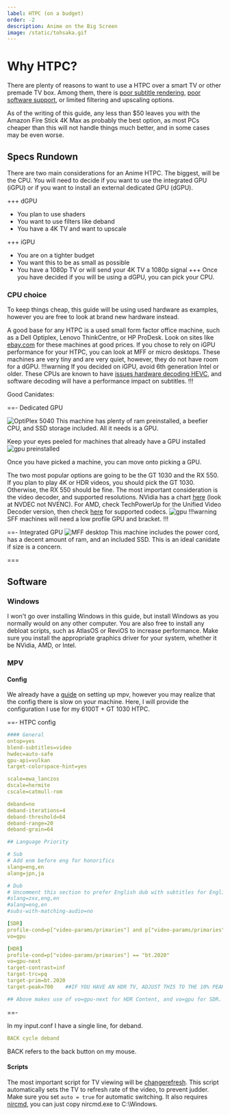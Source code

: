 ```yaml
---
label: HTPC (on a budget)
order: -2
description: Anime on the Big Screen
image: /static/tohsaka.gif
---
```


# Why HTPC?

There are plenty of reasons to want to use a HTPC over a smart TV or other premade TV box. Among them, there is [poor subtitle rendering](https://cdn.discordapp.com/attachments/930734323353677854/1137931348510785586/Kodi_20230806_190720_Record.mp4), [poor software support](https://github.com/mpv-android/mpv-android/issues/12), or limited filtering and upscaling options.

As of the writing of this guide, any less than $50 leaves you with the Amazon Fire Stick 4K Max as probably the best option, as most PCs cheaper than this will not handle things much better, and in some cases may be even worse.

## Specs Rundown

There are two main considerations for an Anime HTPC. The biggest, will be the CPU. You will need to decide if you want to use the integrated GPU (iGPU) or if you want to install an external dedicated GPU (dGPU).

+++ dGPU

- You plan to use shaders
- You want to use filters like deband
- You have a 4K TV and want to upscale

+++ iGPU

- You are on a tighter budget
- You want this to be as small as possible
- You have a 1080p TV or will send your 4K TV a 1080p signal
+++
Once you have decided if you will be using a dGPU, you can pick your CPU.

### CPU choice

To keep things cheap, this guide will be using used hardware as examples, however you are free to look at brand new hardware instead.

A good base for any HTPC is a used small form factor office machine, such as a Dell Optiplex, Lenovo ThinkCentre, or HP ProDesk. Look on sites like [ebay.com](https://ebay.com) for these machines at good prices.
If you chose to rely on iGPU performance for your HTPC, you can look at MFF or micro desktops. These machines are very tiny and are very quiet, however, they do not have room for a dGPU.
!!!warning
If you decided on iGPU, avoid 6th generation Intel or older. These CPUs are known to have [issues hardware decoding HEVC](https://github.com/mpv-player/mpv/issues/12154), and software decoding will have a performance impact on subtitles.
!!!

Good Canidates:

==- Dedicated GPU

![OptiPlex 5040](https://github.com/guyman624/thewiki/assets/82007920/bc6a1940-3cda-4bf6-94cd-5c14f72e79a1)
This machine has plenty of ram preinstalled, a beefier CPU, and SSD storage included. All it needs is a GPU.

Keep your eyes peeled for machines that already have a GPU installed
![gpu preinstalled](https://github.com/guyman624/thewiki/assets/82007920/d5ad6390-b4e4-4f31-ad16-0ef33f7411c0)

Once you have picked a machine, you can move onto picking a GPU.

The two most popular options are going to be the GT 1030 and the RX 550. If you plan to play 4K or HDR videos, you should pick the GT 1030. Otherwise, the RX 550 should be fine.
The most important consideration is the video decoder, and supported resolutions. NVidia has a chart [here](https://developer.nvidia.com/video-encode-and-decode-gpu-support-matrix-new) (look at NVDEC not NVENC). For AMD, check TechPowerUp for the Unified Video Decoder version, then check [here](https://en.wikipedia.org/wiki/Unified_Video_Decoder#Format_support) for supported codecs.
![gpu](https://github.com/guyman624/thewiki/assets/82007920/6aca03ab-155d-499a-b38c-aadd7c9d0004)
!!!warning
SFF machines will need a low profile GPU and bracket.
!!!

==- Integrated GPU
![MFF desktop](https://github.com/guyman624/thewiki/assets/82007920/5cbe1a4e-7b82-4136-992c-4427597487da)
This machine includes the power cord, has a decent amount of ram, and an included SSD. This is an ideal canidate if size is a concern.

===

## Software

### Windows

I won't go over installing Windows in this guide, but install Windows as you normally would on any other computer. You are also free to install any debloat scripts, such as AtlasOS or ReviOS to increase performance. Make sure you install the appropriate graphics driver for your system, whether it be NVidia, AMD, or Intel.

### MPV

#### Config

We already have a [guide](/../tutorials/mpv/) on setting up mpv, however you may realize that the config there is slow on your machine. Here, I will provide the configuration I use for my 6100T + GT 1030 HTPC.

==- HTPC config

```yaml
#### General
ontop=yes
blend-subtitles=video
hwdec=auto-safe
gpu-api=vulkan
target-colorspace-hint=yes

scale=ewa_lanczos
dscale=hermite
cscale=catmull-rom

deband=no
deband-iterations=4
deband-threshold=64
deband-range=20
deband-grain=64

## Language Priority

# Sub
# Add enm before eng for honorifics
slang=eng,en
alang=jpn,ja

# Dub
# Uncomment this section to prefer English dub with subtitles for English dub
#slang=zxx,eng,en
#alang=eng,en
#subs-with-matching-audio=no

[SDR]
profile-cond=p["video-params/primaries"] and p["video-params/primaries"] ~= "bt.2020"
vo=gpu

[HDR]
profile-cond=p["video-params/primaries"] == "bt.2020"
vo=gpu-next
target-contrast=inf
target-trc=pq
target-prim=bt.2020
target-peak=700    ##IF YOU HAVE AN HDR TV, ADJUST THIS TO THE 10% PEAK

## Above makes use of vo=gpu-next for HDR Content, and vo=gpu for SDR. This is a requirement for blend-subtitles=video.
```

==-

In my input.conf I have a single line, for deband.

```yaml
BACK cycle deband
```

BACK refers to the back button on my mouse.

#### Scripts

The most important script for TV viewing will be [changerefresh](https://github.com/CogentRedTester/mpv-changerefresh).
This script automatically sets the TV to refresh rate of the video, to prevent judder. Make sure you set `auto = true` for automatic switching.
It also requires [nircmd](https://www.nirsoft.net/utils/nircmd-x64.zip), you can just copy nircmd.exe to C:\Windows.
